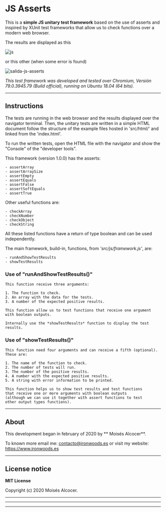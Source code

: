 # JS Asserts

This is a **simple JS unitary test framework** based on the use of
asserts and inspired by XUnit test frameworks that allow us to check
functions over a modern web browser.


The results are displayed as this

![js ](https://user-images.githubusercontent.com/7187599/73694188-df826880-46d7-11ea-9f80-b216c051681d.png)


or this other (when some error is found)

![salida-js-asserts](https://user-images.githubusercontent.com/7187599/73694190-df826880-46d7-11ea-9787-97e89da522d3.png)


*This test framework was developed and tested over Chromium,
Versión 79.0.3945.79 (Build official), running on Ubuntu 18.04 (64 bits).*

***
## Instructions

The tests are running in the web browser and the results displayed over
the navigator terminal. Then, the unitary tests are written in a simple HTML
document follow the structure of the example files hosted in 'src/html/'
and linked from the 'index.html'.

To run the written tests, open the HTML file with the navigator and show
the "Console" of the "developer tools".

This framework (version 1.0.0) has the asserts:

    - assertArray
    - assertArraySize
    - assertEmpty
    - assertEquals
    - assertFalse
    - assertSoftEquals
    - assertTrue

Other useful functions are:

    - checkArray
    - checkNumber
    - checkObject
    - checkString

All these listed functions have a return of type boolean and can be used
independently.


The main framework, build-in, functions, from *'src/js/framework.js'*, are:

    - runAndShowTestResults
    - showTestResults

### Use of "runAndShowTestResults()"
    This function receive three arguments:

    1. The function to check.
    2. An array with the data for the tests.
    3. A number of the expected positive results.

    This function allow us to test functions that receive one argument with boolean outputs.

    Internally use the *showTestResults* function to display the test results.


### Use of "showTestResults()"
    This function need four arguments and can receive a fifth (optional). These are:

    1. The name of the function to check.
    2. The number of tests will run.
    3. The number of the positive results.
    4. A number with the expected positive results.
    5. A string with error information to be printed.

    This function helps us to show test results and test functions
    that receive one or more arguments with boolean outputs
    (although we can use it together with assert functions to test
    other output types functions).

***
## About

This development began in february of 2020 by ** Moisés Alcocer**.

To known more email me: contacto@ironwoods.es or visit my website:
https://www.ironwoods.es

***
## License notice

**MIT License**

Copyright (c) 2020 Moisés Alcocer.

***
***
***
